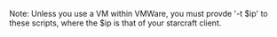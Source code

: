 Note: Unless you use a VM within VMWare, you must provde '-t $ip' to these
scripts, where the $ip is that of your starcraft client.
